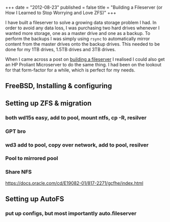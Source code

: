 +++
date = "2012-08-23"
published = false
title = "Building a Fileserver (or How I Learned to Stop Worrying and Love ZFS)"
+++

I have built a fileserver to solve a growing data storage problem I had. In order to avoid any data loss, I was purchasing two hard drives whenever I wanted more storage, one as a master drive and one as a backup. To perform the backups I was simply using `rsync` to automatically mirror content from the master drives onto the backup drives. This needed to be done for my 1TB drives, 1.5TB drives and 3TB drives.

When I came across a post on [building a fileserver](https://mocko.org.uk/b/2012/06/17/how-i-store-my-1s-and-0s-zfs-bargain-hp-microserver-joy/) I realised I could also get an HP Proliant Microserver to do the same thing. I had been on the lookout for that form-factor for a while, which is perfect for my needs.

## FreeBSD, Installing & configuring

## Setting up ZFS & migration
### both wd15s easy, add to pool, mount ntfs, cp -R, resilver
### GPT bro
### wd3 add to pool, copy over network, add to pool, resilver
### Pool to mirrored pool
### Share NFS

https://docs.oracle.com/cd/E19082-01/817-2271/gcfhe/index.html

## Setting up AutoFS
### put up configs, but most importantly auto.fileserver

